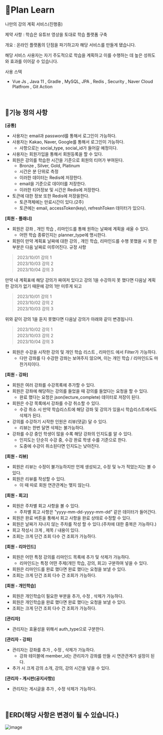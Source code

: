 # 📌Plan Learn
나만의 강의 계획 서비스(진행중)

제약 사항 : 학습은 유튜브 영상을 토대로 학습 플랫폼 구축

개요 : 온라인 플랫폼의 단점을 파기하고자 해당 서비스를 만들게 됐습니다.

해당 서비스 사용자는 자기 주도적으로 학습을 계획하고 이를 수행하는 데 높은 성취도와 효과를 이어갈 수 있습니다.

사용 스텍
- Vue Js , Java 11 , Gradle , MySQL, JPA , Redis , Security , Naver Cloud Platfrom , Git Action

<br>

## 📌기능 정의 사항
**[공통]**
- 사용자는 email과 password를 통해서 로그인이 가능하다. 
- 사용자는 Kakao, Naver, Google를 통해서 로그인이 가능하다.
  - 사항으로는 social_type, social_id가 들어갈 예정이다.  
- 사용자는 회원가입을 통해서 회원등록을 할 수 있다.
- 회원은 강의를 학습한 시간을 기준으로 회원의 티어가 부여된다.
  - Bronze , Silver, Gold, Platinum
  - 시간은 분 단위로 측정
  - 이러한 데이터는 Redis에 저장한다.
  - email을 기준으로 데이터를 저장한다.
  - 이러한 티어정보 및 시간은 Redis에 저장한다.
- 토큰에 대한 정보 또한 Redis에 저장을한다.
  - 토큰객체에는 만료시간이 있다.(2주)
  - 토큰에는 email, accessToken(key), refreshToken 데이터가 있으다.

**[회원 - 플래너]**
- 회원은 강좌 , 개인 학습 , 리마인드를 통해 원하는 날짜에 계획을 새울 수 있다.
  - 어떤 학습 종류인지는 planner_type에 명시한다.
- 회원이 만약 계획표 날짜에 대한 강의 , 개인 학습, 리마인드를 수행 못했을 시 못 한 부분은 다음 날짜로 미루어진다.
규정 사항<br>
>2023/10/01     강의 1<br>
2023/10/03     강의 2<br>
2023/10/04     강의 3<br>

만약 내 계획표에 해당 강의가 짜여저 있다고 강의 1을 수강하지 못 했다면 다음날 계획한 강의가 없기 때문에 강의 1만 미루게 되고<br>
>2023/10/01     강의 1<br>
2023/10/02     강의 2<br>
2023/10/03     강의 3<br>

위와 같이 강의 1을 듣지 못했다면 다음날 강의가 아래와 같이 변경됩니다.<br>
>2023/10/02     강의 1<br>
2023/10/03     강의 2<br>
2023/10/04     강의 3<br>
- 회원은 수강을 시작한 강의 및 개인 학습 리스트 , 리마인드 에서 Filter가 가능하다.
  - 다만 강좌를 다 수강한 강좌는 보여주지 않으며, 이는 개인 학습 / 리마인드도 마찬가지이다.

**[회원 - 강좌]**
- 회원은 여러 강좌를 수강목록에 추가할 수 있다.
- 회원은 강좌에 해당하는 강의를 들었을 때 강의를 들었다는 요청을 할 수 있다.
  - 완료 했다는 요청은 json(lecture_complete) 데이터로 저장이 된다.
- 회원은 수강 목록에서 강좌를 수강 취소할 수 있다.
  - 수강 취소 시 만약 학습리스트에 해당 강좌 및 강의가 있을시 학습리스트에서도 삭제가 된다.
- 강의를 수강하기 시작한 인원은 리뷰(댓글) 달 수 있다.
  - 리뷰는 한번 달면 삭제는 불가능하다.
- 강좌를 수강 중인 학생이 많을 수록 해당 강좌의 인지도를 알 수 있다.
  - 인지도는 단순히 수강 중, 수강 완료 학생 수를 기준으로 한다.
  - 도중에 수강이 취소된다면 인지도는 낮아진다.

**[회원 - 리뷰]**
- 회원은 리뷰는 수정이 불가능하지만 언제 생성되고, 수정 및 누가 적었는지는 볼 수 있다.
- 회원은 리뷰를 작성할 수 있다.
  - 이 때 따로 회원 연관관계는 맺지 않는다.

**[회원 - 회고]**
- 회원은 주차별 회고 사항을 볼 수 있다.
  - 주차별 회고 사항은 "yyyy-mm-dd-yyyy-mm-dd" 같은 데이터가 들어간다.
- 회원은 완료 버튼을 통해서 회고 사항을 완료 상태로 수정할 수 있다.
- 회원은 날짜가 지나지 않는 주차를 작성 할 수 있다.(주차에 대한 중복은 가능하다.)
- 회고 작성시 크게 , 제목 / 내용이 있다.
- 조회는 크게 단건 조회 다수 건 조회가 가능하다.

**[회원 - 리마인드]**
- 회원은 어떤 특정 강의를 리마인드 목록에 추가 및 삭제가 가능하다.
  - 리마인드는 특정 어떤 주제(개인 학습, 강의, 회고) 구분하여 넣을 수 있다.
- 회원은 리마인드를 완료 했다면 완료 했다는 요청을 보낼 수 있다.
- 조회는 크게 단건 조회 다수 건 조회가 가능하다.

**[회원 - 개인학습]**
- 회원은 개인학습이 필요한 부분을 추가, 수정 , 삭제가 가능하다.
- 회원은 개인학습을 완료 했다면 완료 했다는 요청을 보낼 수 있다.
- 조회는 크게 단건 조회 다수 건 조회가 가능하다.

**[관리자]**
- 관리자는 효율성을 위해서 auth_type으로 구분한다.

**[관리자 - 강좌]**
- 관리자는 강좌를 추가 , 수정 , 삭제가 가능하다.
  - 강좌 테이블에 member_id는 관리자가 강좌를 만들 시 연관관계가 설정이 된다.
- 추가 시 크게 강의 소개, 강의, 강의 시간을 넣을 수 있다.
  
**[관리자 - 게시판(공지사항)]**
- 관리자는 게시글을 추가 , 수정 삭제가 가능하다.

<br>

## 📌ERD(해당 사항은 변경이 될 수 있습니다.)
![image](https://github.com/dkwktm45/zerobase-lecture/assets/48014869/5b8a3433-b803-4b6c-bc55-efdd13fa46f0)




